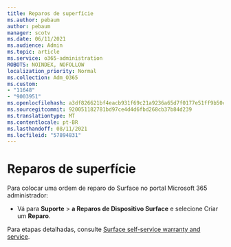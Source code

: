 ```yaml
---
title: Reparos de superfície
ms.author: pebaum
author: pebaum
manager: scotv
ms.date: 06/11/2021
ms.audience: Admin
ms.topic: article
ms.service: o365-administration
ROBOTS: NOINDEX, NOFOLLOW
localization_priority: Normal
ms.collection: Adm_O365
ms.custom:
- "11648"
- "9003951"
ms.openlocfilehash: a3df826621bf4eacb931f69c21a9236a65d7f0177e51ff9b50cc91129359ee83
ms.sourcegitcommit: 920051182781bd97ce4d4d6fbd268cb37b84d239
ms.translationtype: MT
ms.contentlocale: pt-BR
ms.lasthandoff: 08/11/2021
ms.locfileid: "57894831"
---
```

# <a name="surface-repairs"></a>Reparos de superfície

Para colocar uma ordem de reparo do Surface no portal Microsoft 365 administrador:

- Vá para **Suporte**  >  **a Reparos de Dispositivo Surface** e selecione Criar um **Reparo**. 

Para etapas detalhadas, consulte [Surface self-service warranty and service](https://docs.microsoft.com/surface/self-serve-warranty-service).